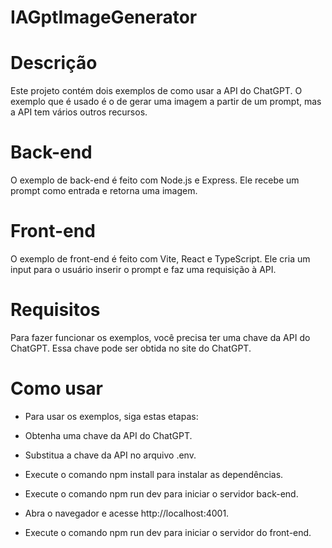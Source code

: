 # IAGptImageGenerator
# Descrição

Este projeto contém dois exemplos de como usar a API do ChatGPT. O exemplo que é usado é o de gerar uma imagem a partir de um prompt, mas a API tem vários outros recursos.

# Back-end

O exemplo de back-end é feito com Node.js e Express. Ele recebe um prompt como entrada e retorna uma imagem.

# Front-end

O exemplo de front-end é feito com Vite, React e TypeScript. Ele cria um input para o usuário inserir o prompt e faz uma requisição à API.

# Requisitos

Para fazer funcionar os exemplos, você precisa ter uma chave da API do ChatGPT. Essa chave pode ser obtida no site do ChatGPT.

# Como usar

- Para usar os exemplos, siga estas etapas:

- Obtenha uma chave da API do ChatGPT.
- Substitua a chave da API no arquivo .env.
- Execute o comando npm install para instalar as dependências.
- Execute o comando npm run dev para iniciar o servidor back-end.
- Abra o navegador e acesse http://localhost:4001.
- Execute o comando npm run dev para iniciar o servidor do front-end.
